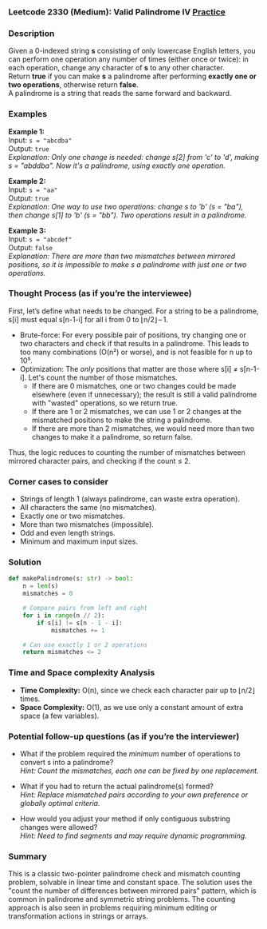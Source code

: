 ### Leetcode 2330 (Medium): Valid Palindrome IV [Practice](https://leetcode.com/problems/valid-palindrome-iv)

### Description  
Given a 0-indexed string **s** consisting of only lowercase English letters, you can perform one operation any number of times (either once or twice): in each operation, change any character of **s** to any other character.  
Return **true** if you can make **s** a palindrome after performing **exactly one or two operations**, otherwise return **false**.  
A palindrome is a string that reads the same forward and backward.

### Examples  

**Example 1:**  
Input: `s = "abcdba"`  
Output: `true`  
*Explanation: Only one change is needed: change s[2] from 'c' to 'd', making s = "abddba". Now it's a palindrome, using exactly one operation.*

**Example 2:**  
Input: `s = "aa"`  
Output: `true`  
*Explanation: One way to use two operations: change s to 'b' (s = "ba"), then change s[1] to 'b' (s = "bb"). Two operations result in a palindrome.*

**Example 3:**  
Input: `s = "abcdef"`  
Output: `false`  
*Explanation: There are more than two mismatches between mirrored positions, so it is impossible to make s a palindrome with just one or two operations.*

### Thought Process (as if you’re the interviewee)  
First, let’s define what needs to be changed. For a string to be a palindrome, s[i] must equal s[n-1-i] for all i from 0 to ⌊n/2⌋ – 1.

- Brute-force: For every possible pair of positions, try changing one or two characters and check if that results in a palindrome. This leads to too many combinations (O(n²) or worse), and is not feasible for n up to 10⁵.
- Optimization: The *only* positions that matter are those where s[i] ≠ s[n-1-i]. Let's count the number of those mismatches.
    - If there are 0 mismatches, one or two changes could be made elsewhere (even if unnecessary); the result is still a valid palindrome with "wasted" operations, so we return true.
    - If there are 1 or 2 mismatches, we can use 1 or 2 changes at the mismatched positions to make the string a palindrome.
    - If there are more than 2 mismatches, we would need more than two changes to make it a palindrome, so return false.

Thus, the logic reduces to counting the number of mismatches between mirrored character pairs, and checking if the count ≤ 2.

### Corner cases to consider  
- Strings of length 1 (always palindrome, can waste extra operation).
- All characters the same (no mismatches).
- Exactly one or two mismatches.
- More than two mismatches (impossible).
- Odd and even length strings.
- Minimum and maximum input sizes.

### Solution

```python
def makePalindrome(s: str) -> bool:
    n = len(s)
    mismatches = 0

    # Compare pairs from left and right
    for i in range(n // 2):
        if s[i] != s[n - 1 - i]:
            mismatches += 1

    # Can use exactly 1 or 2 operations
    return mismatches <= 2
```

### Time and Space complexity Analysis  

- **Time Complexity:** O(n), since we check each character pair up to ⌊n/2⌋ times.  
- **Space Complexity:** O(1), as we use only a constant amount of extra space (a few variables).

### Potential follow-up questions (as if you’re the interviewer)  

- What if the problem required the *minimum* number of operations to convert s into a palindrome?  
  *Hint: Count the mismatches, each one can be fixed by one replacement.*

- What if you had to return the actual palindrome(s) formed?  
  *Hint: Replace mismatched pairs according to your own preference or globally optimal criteria.*

- How would you adjust your method if only contiguous substring changes were allowed?  
  *Hint: Need to find segments and may require dynamic programming.*

### Summary
This is a classic two-pointer palindrome check and mismatch counting problem, solvable in linear time and constant space. The solution uses the "count the number of differences between mirrored pairs" pattern, which is common in palindrome and symmetric string problems. The counting approach is also seen in problems requiring minimum editing or transformation actions in strings or arrays.